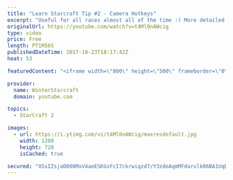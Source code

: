 ```yaml
---
title: "Learn Starcraft Tip #2 - Camera Hotkeys"
excerpt: "Useful for all races almost all of the time :) More detailed guides/tutorials under the learn to play starcraft playlist."
originalUrl: https://youtube.com/watch?v=t4Ml0nAWcig
type: video
price: Free
length: PT1M56S
publishedDateTime: 2017-10-23T18:17:42Z
heat: 53

featuredContent: "<iframe width=\"800\" height=\"500\" frameborder=\"0\" src=\"https://www.youtube.com/embed/t4Ml0nAWcig\" allow=\"accelerometer; autoplay; encrypted-media; gyroscope; picture-in-picture\" allowfullscreen></iframe>"

provider:
  name: WinterStarcraft
  domain: youtube.com

topics:
  - StarCraft 2

images:
  - url: https://i.ytimg.com/vi/t4Ml0nAWcig/maxresdefault.jpg
    width: 1280
    height: 720
    isCached: true

secured: "XSsIZsjaD008MxV4aoESKGsFcI7ckrwiqzd7/Y3zdeAqmMFdarulk06BA1UqD0cXsittkddyggUMV7f/Tc+TRytoj3z/0DccplqCIvlMgfLT8q/OsILxrjyakF1azVq7etcBtIwPU4P3S2A9BKUnMJQKQKogB6IVk7TTWyZO9zUiKB5xiE3mPrrQYGJtQav4+f2LFhxxa4amUUQwZA6Ud5zWid1JvZyOGlZCHWYSpX7l9T7yka95P4HTwm8eKYGSYeZsSqirzKbRcwSZphEANi7Rh6OR8CDhfaxmkoh1fDFmo8w0zz//FZ2zyFASIBCUeBU8bfp02yZgJwArCfyVRBhNo2iJhjjIEPbfQ4fPAT+ubM7R/5VuFK7ti3hgtHk8OGObaWM8ds5cgB35PuYQtwfhwN3DJC2jvQuHbcMGhq0=;kMnw9tUl56O69+Sx0/le+Q=="
---
```


